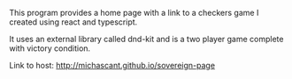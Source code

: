 This program provides a home page with a link to a checkers game I created using react and typescript.

It uses an external library called dnd-kit and is a two player game complete with victory condition.

Link to host: http://michascant.github.io/sovereign-page